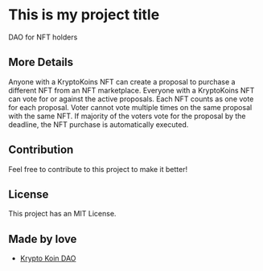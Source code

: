 # This is my project title

DAO for NFT holders

## More Details

Anyone with a KryptoKoins NFT can create a proposal to purchase a different NFT from an NFT marketplace.
Everyone with a KryptoKoins NFT can vote for or against the active proposals.
Each NFT counts as one vote for each proposal.
Voter cannot vote multiple times on the same proposal with the same NFT.
If majority of the voters vote for the proposal by the deadline, the NFT purchase is automatically executed.

## Contribution

Feel free to contribute to this project to make it better!

## License

This project has an MIT License.

## Made by love

- [Krypto Koin DAO](https://kk-ico.netlify.app/)
